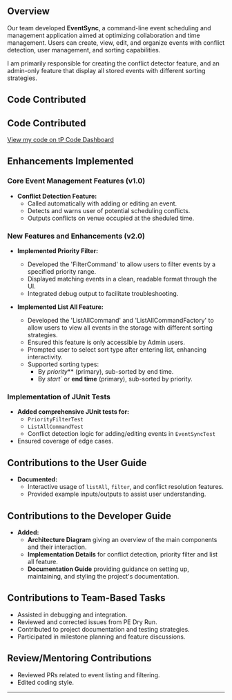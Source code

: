 ## **Overview**

Our team developed **EventSync**, a command-line event scheduling and management application aimed at optimizing
collaboration and time management. Users can create, view, edit, and organize events with conflict detection,
user management, and sorting capabilities.

I am primarily responsible for creating the conflict detector feature, and an admin-only feature that display all stored events with different sorting strategies.

## **Code Contributed**

## Code Contributed
[View my code on tP Code Dashboard](https://nus-cs2113-ay2425s2.github.io/tp-dashboard/?search=HuaZhenting&sort=groupTitle%20dsc&sortWithin=title&since=2025-02-21&timeframe=commit&mergegroup=&groupSelect=groupByRepos&breakdown=true&checkedFileTypes=docs~functional-code~test-code~other)

## **Enhancements Implemented**

### **Core Event Management Features (v1.0)**
- **Conflict Detection Feature:**
  - Called automatically with adding or editing an event. 
  - Detects and warns user of potential scheduling conflicts.
  - Outputs conflicts on venue occupied at the sheduled time.

### **New Features and Enhancements (v2.0)**
- **Implemented Priority Filter:**
    - Developed the 'FilterCommand' to allow users to filter events by a specified priority range.
    - Displayed matching events in a clean, readable format through the UI.
    - Integrated debug output to facilitate troubleshooting.

- **Implemented List All Feature:**
  - Developed the 'ListAllCommand' and 'ListAllCommandFactory' to allow users to view all events in the storage with different sorting strategies.
  - Ensured this feature is only accessible by Admin users.
  - Prompted user to select sort type after entering list, enhancing interactivity.
  - Supported sorting types:
    - By *priority*** (primary), sub-sorted by end time.
    - By **start*`* or **end time** (primary), sub-sorted by priority.

### **Implementation of JUnit Tests**
- **Added comprehensive JUnit tests for:**
    - `PriorityFilterTest`
    - `ListAllCommandTest`
    - Conflict detection logic for adding/editing events in `EventSyncTest`
- Ensured coverage of edge cases.

## **Contributions to the User Guide**
- **Documented:**
    - Interactive usage of `listAll`, `filter`, and conflict resolution features.
    - Provided example inputs/outputs to assist user understanding.

## **Contributions to the Developer Guide**
- **Added:**
    - **Architecture Diagram** giving an overview of the main components and their interaction.
    - **Implementation Details** for conflict detection, priority filter and list all feature.
    - **Documentation Guide** providing guidance on setting up, maintaining, and styling the project's documentation.

## **Contributions to Team-Based Tasks**
- Assisted in debugging and integration.
- Reviewed and corrected issues from PE Dry Run.
- Contributed to project documentation and testing strategies.
- Participated in milestone planning and feature discussions.

## **Review/Mentoring Contributions**
- Reviewed PRs related to event listing and filtering.
- Edited coding style.

---